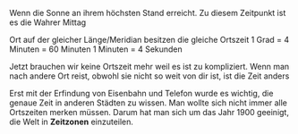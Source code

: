 Wenn die Sonne an ihrem höchsten Stand erreicht. Zu diesem Zeitpunkt ist es die Wahrer Mittag

Ort auf der gleicher Länge/Meridian besitzen die gleiche Ortszeit
1 Grad = 4 Minuten = 60 Minuten
1 Minuten = 4 Sekunden
 
 Jetzt brauchen wir keine Ortszeit mehr weil es ist zu kompliziert. Wenn man nach andere Ort reist, obwohl sie nicht so weit von dir ist, ist die Zeit anders
 
 Erst mit der Erfindung von Eisenbahn und Telefon wurde es wichtig, die genaue Zeit in anderen Städten zu wissen. Man wollte sich nicht immer alle Ortszeiten merken müssen. Darum hat man sich um das Jahr 1900 geeinigt, die Welt in **Zeitzonen** einzuteilen.